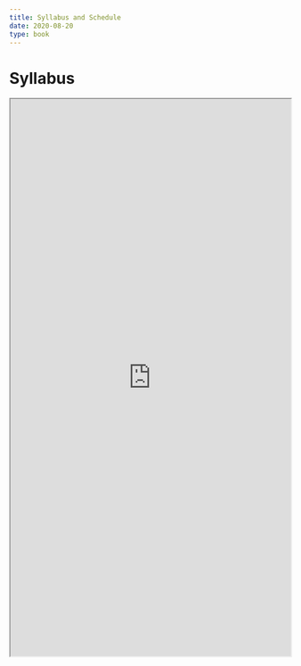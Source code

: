 ```yaml
---
title: Syllabus and Schedule
date: 2020-08-20
type: book
---
```


# Syllabus

<iframe src="https://github.com/hamedyaghoobian/hamedyaghoobian.github.io/blob/dd140c209671b81539b6266883f9f0efccce859e/content/courses/fall21/cs355/files/Yaghoobian_Computer_Networks_F21.pdf&embedded=true" width="100%" height="1000px"></iframe>

